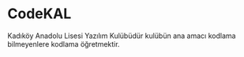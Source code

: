 # CodeKAL
Kadıköy Anadolu Lisesi Yazılım Kulübüdür kulübün ana amacı kodlama bilmeyenlere kodlama öğretmektir.
